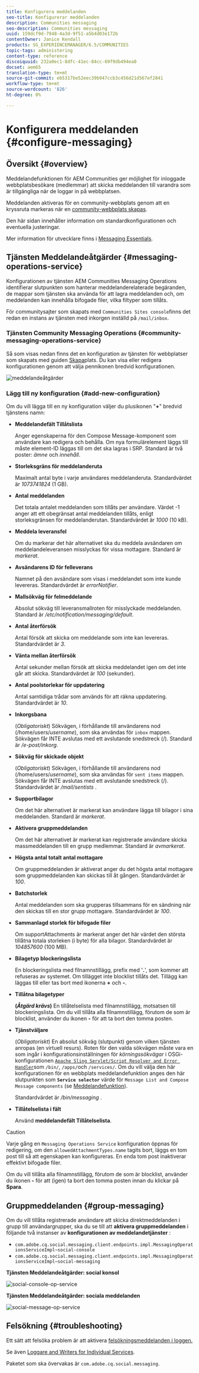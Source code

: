 ```yaml
---
title: Konfigurera meddelanden
seo-title: Konfigurerar meddelanden
description: Communities messaging
seo-description: Communities messaging
uuid: 159dcf9d-7948-4a3d-9f51-a5b4d03e172b
contentOwner: Janice Kendall
products: SG_EXPERIENCEMANAGER/6.5/COMMUNITIES
topic-tags: administering
content-type: reference
discoiquuid: 232a0ec1-8dfc-41ec-84cc-69f9db494ea0
docset: aem65
translation-type: tm+mt
source-git-commit: eb5317be52eec39b947ccb3c456d21d567ef2841
workflow-type: tm+mt
source-wordcount: '826'
ht-degree: 0%

---
```



# Konfigurera meddelanden {#configure-messaging}

## Översikt {#overview}

Meddelandefunktionen för AEM Communities ger möjlighet för inloggade webbplatsbesökare (medlemmar) att skicka meddelanden till varandra som är tillgängliga när de loggar in på webbplatsen.

Meddelanden aktiveras för en community-webbplats genom att en kryssruta markeras när en [community-webbplats skapas](/help/communities/sites-console.md).

Den här sidan innehåller information om standardkonfigurationen och eventuella justeringar.

Mer information för utvecklare finns i [Messaging Essentials](/help/communities/essentials-messaging.md).

## Tjänsten Meddelandeåtgärder {#messaging-operations-service}

Konfigurationen av tjänsten [](https://localhost:4502/system/console/configMgr/com.adobe.cq.social.messaging.client.endpoints.impl.MessagingOperationsServiceImpl) AEM Communities Messaging Operations identifierar slutpunkten som hanterar meddelanderelaterade begäranden, de mappar som tjänsten ska använda för att lagra meddelanden och, om meddelanden kan innehålla bifogade filer, vilka filtyper som tillåts.

För communitysajter som skapats med `Communities Sites console`finns det redan en instans av tjänsten med inkorgen inställd på `/mail/inbox`.

### Tjänsten Community Messaging Operations {#community-messaging-operations-service}

Så som visas nedan finns det en konfiguration av tjänsten för webbplatser som skapats med guiden [Skapa](/help/communities/sites-console.md)plats. Du kan visa eller redigera konfigurationen genom att välja pennikonen bredvid konfigurationen.

![meddelandeåtgärder](assets/messaging-operations.png)

### Lägg till ny konfiguration {#add-new-configuration}

Om du vill lägga till en ny konfiguration väljer du plusikonen &quot;**+**&quot; bredvid tjänstens namn:

* **Meddelandefält Tillåtslista**

   Anger egenskaperna för den Compose Message-komponent som användare kan redigera och behålla. Om nya formulärelement läggs till måste element-ID läggas till om det ska lagras i SRP. Standard är två poster: *ämne* och *innehåll*.

* **Storleksgräns för meddelanderuta**

   Maximalt antal byte i varje användares meddelanderuta. Standardvärdet är *1073741824* (1 GB).

* **Antal meddelanden**

   Det totala antalet meddelanden som tillåts per användare. Värdet -1 anger att ett obegränsat antal meddelanden tillåts, enligt storleksgränsen för meddelanderutan. Standardvärdet är *1000* (10 kB).

* **Meddela leveransfel**

   Om du markerar det här alternativet ska du meddela avsändaren om meddelandeleveransen misslyckas för vissa mottagare. Standard är *markerat*.

* **Avsändarens ID för felleverans**

   Namnet på den avsändare som visas i meddelandet som inte kunde levereras. Standardvärdet är *errorNotifier*.

* **Mallsökväg för felmeddelande**

   Absolut sökväg till leveransmallroten för misslyckade meddelanden. Standard är */etc/notification/messaging/default*.

* **Antal återförsök**

   Antal försök att skicka om meddelande som inte kan levereras. Standardvärdet är *3*.

* **Vänta mellan återförsök**

   Antal sekunder mellan försök att skicka meddelandet igen om det inte går att skicka. Standardvärdet är *100* (sekunder).

* **Antal poolstorlekar för uppdatering**

   Antal samtidiga trådar som används för att räkna uppdatering. Standardvärdet är *10*.

* **Inkorgsbana**

   (*Obligatoriskt*) Sökvägen, i förhållande till användarens nod (/home/users/*username*), som ska användas för `inbox` mappen. Sökvägen får INTE avslutas med ett avslutande snedstreck (/). Standard är */e-post/inkorg*.

* **Sökväg för skickade objekt**

   (*Obligatoriskt*) Sökvägen, i förhållande till användarens nod (/home/users/*username*), som ska användas för `sent items` mappen. Sökvägen får INTE avslutas med ett avslutande snedstreck (/). Standardvärdet är */mail/sentists* .

* **Supportbilagor**

   Om det här alternativet är markerat kan användare lägga till bilagor i sina meddelanden. Standard är *markerat*.

* **Aktivera gruppmeddelanden**

   Om det här alternativet är markerat kan registrerade användare skicka massmeddelanden till en grupp medlemmar. Standard är *avmarkerat*.

* **Högsta antal totalt antal mottagare**

   Om gruppmeddelanden är aktiverat anger du det högsta antal mottagare som gruppmeddelanden kan skickas till åt gången. Standardvärdet är *100*.

* **Batchstorlek**

   Antal meddelanden som ska grupperas tillsammans för en sändning när den skickas till en stor grupp mottagare. Standardvärdet är *100*.

* **Sammanlagd storlek för bifogade filer**

   Om supportAttachments är markerat anger det här värdet den största tillåtna totala storleken (i byte) för alla bilagor. Standardvärdet är *104857600* (100 MB).

* **Bilagetyp blockeringslista**

   En blockeringslista med filnamnstillägg, prefix med &#39;**.**&#39;, som kommer att refuseras av systemet. Om tillägget inte blocklist tillåts det. Tillägg kan läggas till eller tas bort med ikonerna **+** och **-**.

* **Tillåtna bilagetyper**

   **(*Åtgärd krävs*)** En tillåtelselista med filnamnstillägg, motsatsen till blockeringslista. Om du vill tillåta alla filnamnstillägg, förutom de som är blocklist, använder du ikonen **-** för att ta bort den tomma posten.

* **Tjänstväljare**

   (*Obligatoriskt*) En absolut sökväg (slutpunkt) genom vilken tjänsten anropas (en virtuell resurs). Roten för den valda sökvägen måste vara en som ingår i konfigurationsinställningen för *körningssökvägar* i OSGi-konfigurationen [ `Apache Sling Servlet/Script Resolver and Error Handler`](https://localhost:4502/system/console/configMgr/org.apache.sling.servlets.resolver.SlingServletResolver)som `/bin/`, `/apps/`och `/services/`. Om du vill välja den här konfigurationen för en webbplats meddelandefunktion anges den här slutpunkten som **`Service selector`** värde för `Message List and Compose Message components` (se [Meddelandefunktion](/help/communities/configure-messaging.md)).

   Standardvärdet är */bin/messaging* .

* **Tillåtelselista i fält**

   Använd **meddelandefält Tillåtelselista**.

>[!CAUTION]
>
>Varje gång en `Messaging Operations Service` konfiguration öppnas för redigering, om den `allowedAttachmentTypes.name` tagits bort, läggs en tom post till så att egenskapen kan konfigureras. En enda tom post inaktiverar effektivt bifogade filer.
>
>Om du vill tillåta alla filnamnstillägg, förutom de som är blocklist, använder du ikonen **-** för att (igen) ta bort den tomma posten innan du klickar på **Spara**.


## Gruppmeddelanden {#group-messaging}

Om du vill tillåta registrerade användare att skicka direktmeddelanden i grupp till användargrupper, ska du se till att **aktivera gruppmeddelanden** i följande två instanser av **konfigurationen av meddelandetjänster** :

* `com.adobe.cq.social.messaging.client.endpoints.impl.MessagingOperationsServiceImpl~social-console`
* `com.adobe.cq.social.messaging.client.endpoints.impl.MessagingOperationsServiceImpl~social-messaging`

**Tjänsten Meddelandeåtgärder: social konsol**

![social-console-op-service](assets/social-console-op-service.png)

**Tjänsten Meddelandeåtgärder: sociala meddelanden**

![social-message-op-service](assets/social-message-op-service.png)

## Felsökning {#troubleshooting}

Ett sätt att felsöka problem är att aktivera [felsökningsmeddelanden i loggen.](/help/sites-administering/troubleshooting.md)

Se även [Loggare and Writers for Individual Services](/help/sites-deploying/configure-logging.md#loggers-and-writers-for-individual-services).

Paketet som ska övervakas är `com.adobe.cq.social.messaging`.
